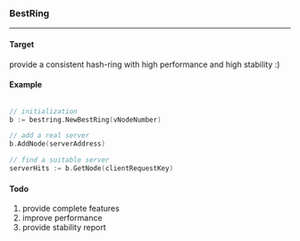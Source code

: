 ### BestRing
--- 

#### Target
provide a consistent hash-ring with high performance and high stability :)

#### Example

```go

// initialization
b := bestring.NewBestRing(vNodeNumber)

// add a real server 
b.AddNode(serverAddress)

// find a suitable server
serverHits := b.GetNode(clientRequestKey)

```

#### Todo
1. provide complete features 
2. improve performance
3. provide stability report
